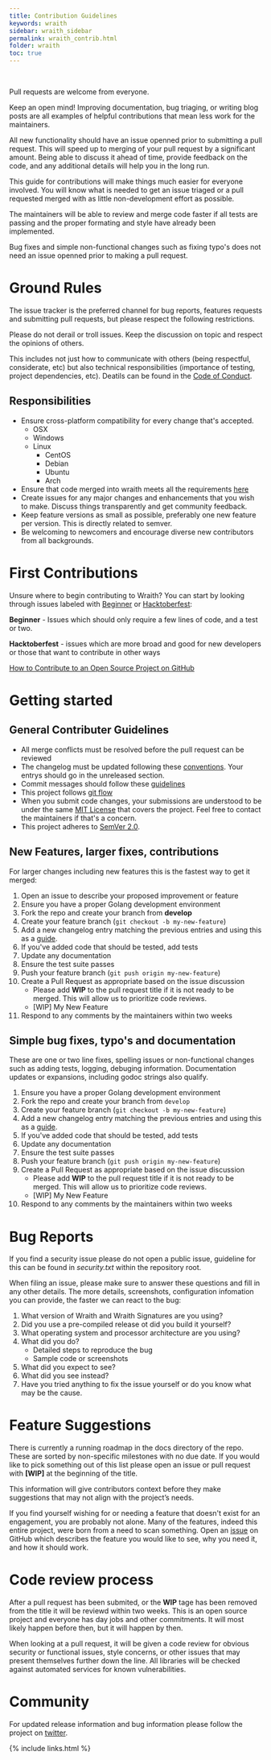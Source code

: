 ```yaml
---
title: Contribution Guidelines
keywords: wraith
sidebar: wraith_sidebar
permalink: wraith_contrib.html
folder: wraith
toc: true
---
```


<!-- <p align="center" >
  <p>&nbsp;</p>
  <a href="#ground-rules">Ground Rules</a> •
  <a href="#first-contributions">First Contributions</a> •
  <a href="#getting-started">Getting Started</a> •
  <a href="#bug-reports">Bug Reports</a> •
  <a href="#feature-suggestions">Feature Suggestions</a> •
  <a href="#code-review-process">Code Review Process</a> •
  <a href="#community">Community</a>
  <p>&nbsp;</p>
</p> -->

<p>&nbsp;</p>

Pull requests are welcome from everyone.

Keep an open mind! Improving documentation, bug triaging, or writing blog posts are all examples of helpful contributions that mean less work for the maintainers.

All new functionality should have an issue openned prior to submitting a pull request. This will speed up to merging of your pull request by a significant amount. Being able to discuss it ahead of time, provide feedback on the code, and any additional details will help you in the long run.

This guide for contributions will make things much easier for everyone involved. You will know what is needed to get an issue triaged or a pull requested merged with as little non-development effort as possible.

The maintainers will be able to review and merge code faster if all tests are passing and the proper formating and style have already been implemented.

Bug fixes and simple non-functional changes such as fixing typo's does not need an issue openned prior to making a pull request.


# Ground Rules

The issue tracker is the preferred channel for bug reports, features requests and submitting pull requests, but please respect the following restrictions.

Please do not derail or troll issues. Keep the discussion on topic and respect the opinions of others.

This includes not just how to communicate with others (being respectful, considerate, etc) but also technical responsibilities (importance of testing, project dependencies, etc). Deatils can be found in the [Code of Conduct](wraith_coc.html).


## Responsibilities
* Ensure cross-platform compatibility for every change that's accepted. 
    * OSX
    * Windows
    * Linux
        * CentOS
        * Debian
        * Ubuntu
        * Arch
* Ensure that code merged into wraith meets all the requirements [here](https://github.com/golang/go/wiki/CodeReviewComments)
* Create issues for any major changes and enhancements that you wish to make. Discuss things transparently and get community feedback.
* Keep feature versions as small as possible, preferably one new feature per version. This is directly related to semver.
* Be welcoming to newcomers and encourage diverse new contributors from all backgrounds.

# First Contributions

Unsure where to begin contributing to Wraith? You can start by looking through issues labeled with [Beginner](https://github.com/N0MoreSecr3ts/wraith/issues?q=is%3Aopen+is%3Aissue+label%3ABeginner) or [Hacktoberfest](https://github.com/N0MoreSecr3ts/wraith/labels/Hacktoberfest):

**Beginner** - Issues which should only require a few lines of code, and a test or two.

**Hacktoberfest** - issues which are more broad and good for new developers or those that want to contribute in other ways

 [How to Contribute to an Open Source Project on GitHub](https://egghead.io/series/how-to-contribute-to-an-open-source-project-on-github)


# Getting started

## General Contributer Guidelines
* All merge conflicts must be resolved before the pull request can be reviewed
* The changelog must be updated following these [conventions](https://keepachangelog.com/en/1.0.0/). Your entrys should go in the unreleased section.
* Commit messages should follow these [guidelines](https://chris.beams.io/posts/git-commit/)
* This project follows [git flow](https://guides.github.com/introduction/flow/index.html)
* When you submit code changes, your submissions are understood to be under the same [MIT License](https://choosealicense.com/licenses/mit/) that covers the project. Feel free to contact the maintainers if that's a concern.
* This project adheres to [SemVer 2.0](https://semver.org).

## New Features, larger fixes, contributions
For larger changes including new features this is the fastest way to get it merged:

1. Open an issue to describe your proposed improvement or feature
1. Ensure you have a proper Golang development environment
1. Fork the repo and create your branch from **develop**
1. Create your feature branch (`git checkout -b my-new-feature`)
1. Add a new changelog entry matching the previous entries and using this as a [guide](https://keepachangelog.com/en/1.0.0/).
1. If you've added code that should be tested, add tests
1. Update any documentation
4. Ensure the test suite passes
1. Push your feature branch (`git push origin my-new-feature`)
1. Create a Pull Request as appropriate based on the issue discussion
    * Please add **WIP** to the pull request title if it is not ready to be merged. This will allow us to prioritize code reviews.
    * [WIP] My New Feature
1. Respond to any comments by the maintainers within two weeks

## Simple bug fixes, typo's and documentation
These are one or two line fixes, spelling issues or non-functional changes such as adding tests, logging, debuging information. Documentation updates or expansions, including godoc strings also qualify.

1. Ensure you have a proper Golang development environment
1. Fork the repo and create your branch from `develop`
1. Create your feature branch (`git checkout -b my-new-feature`)
1. Add a new changelog entry matching the previous entries and using this as a [guide](https://keepachangelog.com/en/1.0.0/).
1. If you've added code that should be tested, add tests
1. Update any documentation
4. Ensure the test suite passes
1. Push your feature branch (`git push origin my-new-feature`)
1. Create a Pull Request as appropriate based on the issue discussion
    * Please add **WIP** to the pull request title if it is not ready to be merged. This will allow us to prioritize code reviews.
    * [WIP] My New Feature
1. Respond to any comments by the maintainers within two weeks

# Bug Reports
If you find a security issue please do not open a public issue, guideline for this can be found in *security.txt* within the repository root.

When filing an issue, please make sure to answer these questions and fill in any other details. The more details, screenshots, configuration infomation you can provide, the faster we can react to the bug:

1. What version of Wraith and Wraith Signatures are you using?
1. Did you use a pre-compiled release ot did you build it yourself?
1. What operating system and processor architecture are you using?
1. What did you do?
    * Detailed steps to reproduce the bug
    * Sample code or screenshots
1. What did you expect to see?
1. What did you see instead?
1. Have you tried anything to fix the issue yourself or do you know what may be the cause.

# Feature Suggestions
There is currently a running roadmap in the docs directory of the repo. These are sorted by non-specific milestones with no due date. If you would like to pick something out of this list please open an issue or pull request with **[WIP]** at the beginning of the title.

This information will give contributors context before they make suggestions that may not align with the project’s needs.

If you find yourself wishing for or needing a feature that doesn't exist for an engagement, you are probably not alone. Many of the features, indeed this entire project, were born from a need to scan something. Open an [issue](https://github.com/N0MoreSecr3ts/wraith/issues) on GitHub which describes the feature you would like to see, why you need it, and how it should work.

# Code review process
After a pull request has been submited, or the **WIP** tage has been removed from the title it will be reviewd within two weeks. This is an open source project and everyone has day jobs and other commitments. It will most likely happen before then, but it will happen by then.

When looking at a pull request, it will be given a code review for obvious security or functional issues, style concerns, or other issues that may present themselves further down the line. All libraries will be checked against automated services for known vulnerabilities.

# Community
For updated release information and bug information please follow the project on [twitter](https://twitter.com/N0MoreSecr3ts).


{% include links.html %}
